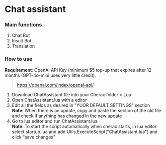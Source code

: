 # Chat assistant

### Main functions
1) Chat Bot
2) Insult Bot
3) Translation

### How to use
**Requirement**: OpenAI API Key (minimum $5 top-up that expires after 12 months (GPT-4o-mini uses very little credit).
> https://openai.com/index/openai-api/

1) Download ChatAssistant file into your Cherax folder > Lua <br>
2) Open ChatAssistant.lua with a editor <br>
3) Edit all the fields as desired in "YUOR DEFAULT SETTINGS" section <br>
  **Note**: When there is an update, copy and paste the section of the old file and check if anything has changed in the new update
4) Go to lua editor and run ChatAssistant.lua <br>
  **Note**: To start the script automatically when cherax starts, in lua editor select startup.lua and add Utils.ExecuteScript("ChatAssistant.lua") and click "save changes"
   
